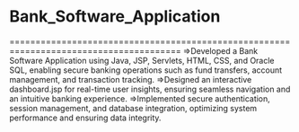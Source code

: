# Bank_Software_Application

=======================================================================================
=>Developed a Bank Software Application using Java, JSP, Servlets, HTML, CSS, and Oracle SQL, enabling secure banking operations such as fund transfers, account management, and transaction tracking.
=>Designed an interactive dashboard.jsp for real-time user insights, ensuring seamless navigation and an intuitive banking experience.
=>Implemented secure authentication, session management, and database integration, optimizing system performance and ensuring data integrity.
